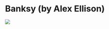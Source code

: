 <!--
id: 885400091
link: http://tumblr.atmos.org/post/885400091/banksy-by-alex-ellison
slug: banksy-by-alex-ellison
date: Sat Jul 31 2010 12:46:30 GMT-0700 (PDT)
publish: 2010-07-031
tags: 
title: Banksy (by Alex Ellison)
-->


Banksy (by Alex Ellison)
========================

![](http://24.media.tumblr.com/tumblr_l6ftljI7d91qz4sngo1_500.jpg)

